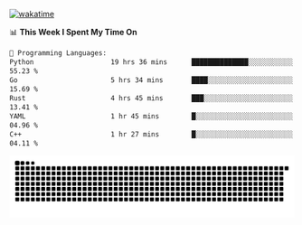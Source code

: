 [![wakatime](https://wakatime.com/badge/user/384f91c6-4eee-411f-8f3b-1b691f58a544.svg)](https://wakatime.com/@384f91c6-4eee-411f-8f3b-1b691f58a544)

<!--START_SECTION:waka-->
📊 **This Week I Spent My Time On** 

```text
💬 Programming Languages: 
Python                   19 hrs 36 mins      ██████████████░░░░░░░░░░░   55.23 % 
Go                       5 hrs 34 mins       ████░░░░░░░░░░░░░░░░░░░░░   15.69 % 
Rust                     4 hrs 45 mins       ███░░░░░░░░░░░░░░░░░░░░░░   13.41 % 
YAML                     1 hr 45 mins        █░░░░░░░░░░░░░░░░░░░░░░░░   04.96 % 
C++                      1 hr 27 mins        █░░░░░░░░░░░░░░░░░░░░░░░░   04.11 % 
```


<!--END_SECTION:waka-->

<picture>
  <source media="(prefers-color-scheme: dark)" srcset="https://raw.githubusercontent.com/fuwx295/fuwx295/output/github-contribution-grid-snake-dark.svg">
  <source media="(prefers-color-scheme: light)" srcset="https://raw.githubusercontent.com/fuwx295/fuwx295/output/github-contribution-grid-snake.svg">
  <img alt="github contribution grid snake animation" src="https://raw.githubusercontent.com/fuwx295/fuwx295/output/github-contribution-grid-snake.svg">
</picture>
